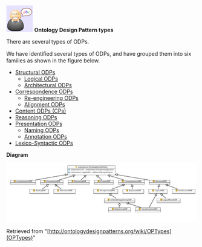 [![](images/thumb/6/6f/Definition.gif/70px-Definition.gif)](Image/Definition.gif "Definition.gif")
__Ontology Design Pattern types__

There are several types of ODPs.


  

We have identiﬁed several types of ODPs, and have 
grouped them into six families as shown in the figure below.



* [Structural ODPs](Category/StructuralOP "Category:StructuralOP")
	+ [Logical ODPs](Category/LogicalOP "Category:LogicalOP")
	+ [Architectural ODPs](Category/ArchitecturalOP "Category:ArchitecturalOP")
* [Correspondence ODPs](Category/CorrespondenceOP "Category:CorrespondenceOP")
	+ [Re-engineering ODPs](Category/ReengineeringOP "Category:ReengineeringOP")
	+ [Alignment ODPs](Category/AlignmentOP "Category:AlignmentOP")
* [Content ODPs (CPs)](Category/ContentOP "Category:ContentOP")
* [Reasoning ODPs](Category/ReasoningOP "Category:ReasoningOP")
* [Presentation ODPs](Category/PresentationOP "Category:PresentationOP") 
	+ [Naming ODPs](Category/NamingOP "Category:NamingOP")
	+ [Annotation ODPs](Category/AnnotationOP "Category:AnnotationOP")
* [Lexico-Syntactic ODPs](Category/LexicoSyntacticOP "Category:LexicoSyntacticOP")


  

__Diagram__




[![Image:Odptypes.jpg](images/f/fa/Odptypes.jpg)](Image/Odptypes.jpg "Image:Odptypes.jpg")






Retrieved from "[http://ontologydesignpatterns.org/wiki/OPTypes](OPTypes)"